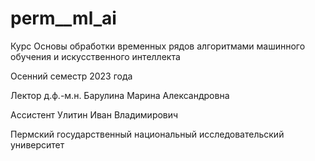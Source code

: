 # perm__ml_ai

Курс Основы обработки временных рядов алгоритмами машинного обучения и искусственного интеллекта

Осенний семестр 2023 года

Лектор д.ф.-м.н. Барулина Марина Александровна

Ассистент  Улитин Иван Владимирович

Пермский государственный национальный исследовательский университет
